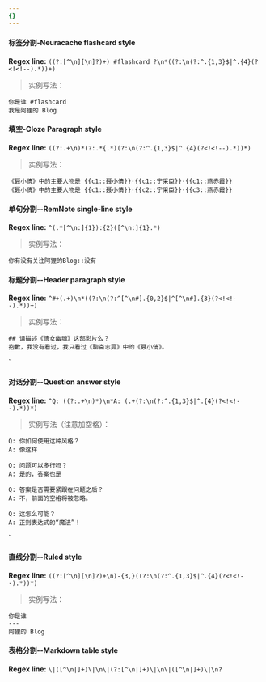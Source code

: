```yaml
---
{}
---
```




#### 标签分割-Neuracache flashcard style

**Regex line:** `((?:[^\n][\n]?)+) #flashcard ?\n*((?:\n(?:^.{1,3}$|^.{4}(?<!<!--).*))+)`

> 实例写法：
```
你是谁 #flashcard   
我是阿狸的 Blog  
```

#### 填空-Cloze Paragraph style

**Regex line:** `((?:.+\n)*(?:.*{.*)(?:\n(?:^.{1,3}$|^.{4}(?<!<!--).*))*)`

> 实例写法：
```
《聂小倩》中的主要人物是 {{c1::聂小倩}}·{{c1::宁采臣}}·{{c1::燕赤霞}} 
《聂小倩》中的主要人物是 {{c1::聂小倩}}·{{c2::宁采臣}}·{{c3::燕赤霞}} 
```

#### 单句分割--RemNote single-line style

**Regex line:** `^(.*[^\n:]{1}):{2}([^\n:]{1}.*)`

> 实例写法：
```
你有没有关注阿狸的Blog::没有 
```

#### 标题分割--Header paragraph style

**Regex line:** `^#+(.+)\n*((?:\n(?:^[^\n#].{0,2}$|^[^\n#].{3}(?<!<!--).*))+)`

> 实例写法：
```
## 请描述《倩女幽魂》这部影片么？  
抱歉，我没有看过，我只看过《聊斋志异》中的《聂小倩》。  
```

`

#### 对话分割--Question answer style

**Regex line:** `^Q: ((?:.+\n)*)\n*A: (.+(?:\n(?:^.{1,3}$|^.{4}(?<!<!--).*))*)`

> 实例写法（注意加空格）：

```
Q: 你如何使用这种风格？  
A: 像这样

Q: 问题可以多行吗？  
A: 是的，答案也是

Q: 答案是否需要紧跟在问题之后？  
A: 不，前面的空格将被忽略。

Q: 这怎么可能？  
A: 正则表达式的“魔法”！
```


`

#### 直线分割--Ruled style

**Regex line:** `((?:[^\n][\n]?)+\n)-{3,}((?:\n(?:^.{1,3}$|^.{4}(?<!<!--).*))*)`

> 实例写法：

```
你是谁  
---  
阿狸的 Blog  
```

#### 表格分割--Markdown table style

**Regex line:** `\|([^\n|]+)\|\n\|(?:[^\n|]+)\|\n\|([^\n|]+)\|\n?`